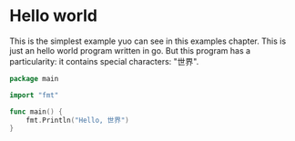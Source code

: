 # Hello world

This is the simplest example yuo can see in this examples chapter. This is just an hello world program written in go. But this program has a particularity: it contains special characters: "世界".

```go
package main

import "fmt"

func main() {
	fmt.Println("Hello, 世界")
}
```